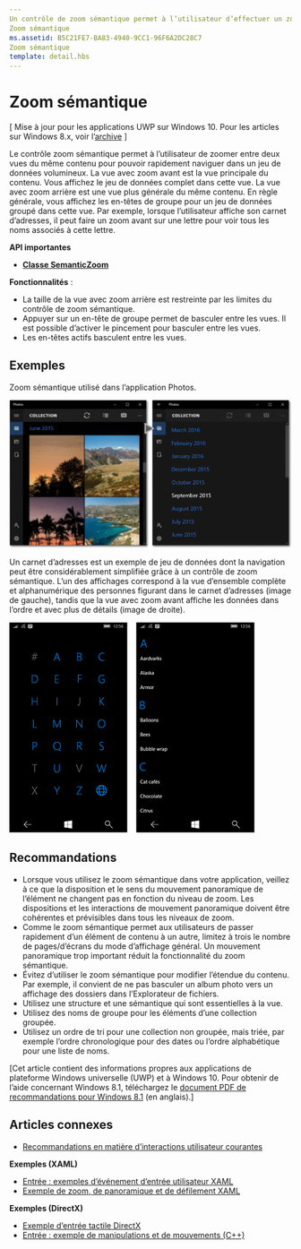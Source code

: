 ```yaml
---
Un contrôle de zoom sémantique permet à l’utilisateur d’effectuer un zoom entre deux affichages sémantiques différents du même jeu de données.
Zoom sémantique
ms.assetid: B5C21FE7-BA83-4940-9CC1-96F6A2DC28C7
Zoom sémantique
template: detail.hbs
---
```


# Zoom sémantique

\[ Mise à jour pour les applications UWP sur Windows 10. Pour les articles sur Windows 8.x, voir l’[archive](http://go.microsoft.com/fwlink/p/?linkid=619132) \]

Le contrôle zoom sémantique permet à l’utilisateur de zoomer entre deux vues du même contenu pour pouvoir rapidement naviguer dans un jeu de données volumineux. La vue avec zoom avant est la vue principale du contenu. Vous affichez le jeu de données complet dans cette vue. La vue avec zoom arrière est une vue plus générale du même contenu. En règle générale, vous affichez les en-têtes de groupe pour un jeu de données groupé dans cette vue. Par exemple, lorsque l’utilisateur affiche son carnet d’adresses, il peut faire un zoom avant sur une lettre pour voir tous les noms associés à cette lettre. 

**API importantes**

-   [**Classe SemanticZoom**](https://msdn.microsoft.com/library/windows/apps/hh702601)

**Fonctionnalités** :

-   La taille de la vue avec zoom arrière est restreinte par les limites du contrôle de zoom sémantique.
-   Appuyer sur un en-tête de groupe permet de basculer entre les vues. Il est possible d’activer le pincement pour basculer entre les vues.
-   Les en-têtes actifs basculent entre les vues.

## Exemples

Zoom sémantique utilisé dans l’application Photos.

![Zoom sémantique utilisé dans l’application Photos](images/control-examples/semantic-zoom-photos.png)

Un carnet d’adresses est un exemple de jeu de données dont la navigation peut être considérablement simplifiée grâce à un contrôle de zoom sémantique. L’un des affichages correspond à la vue d’ensemble complète et alphanumérique des personnes figurant dans le carnet d’adresses (image de gauche), tandis que la vue avec zoom avant affiche les données dans l’ordre et avec plus de détails (image de droite).

![Exemple de zoom sémantique utilisé dans une liste de contacts](images/semanticzoom-win10.png)

## Recommandations

-   Lorsque vous utilisez le zoom sémantique dans votre application, veillez à ce que la disposition et le sens du mouvement panoramique de l’élément ne changent pas en fonction du niveau de zoom. Les dispositions et les interactions de mouvement panoramique doivent être cohérentes et prévisibles dans tous les niveaux de zoom.
-   Comme le zoom sémantique permet aux utilisateurs de passer rapidement d’un élément de contenu à un autre, limitez à trois le nombre de pages/d’écrans du mode d’affichage général. Un mouvement panoramique trop important réduit la fonctionnalité du zoom sémantique.
-   Évitez d’utiliser le zoom sémantique pour modifier l’étendue du contenu. Par exemple, il convient de ne pas basculer un album photo vers un affichage des dossiers dans l’Explorateur de fichiers.
-   Utilisez une structure et une sémantique qui sont essentielles à la vue.
-   Utilisez des noms de groupe pour les éléments d’une collection groupée.
-   Utilisez un ordre de tri pour une collection non groupée, mais triée, par exemple l’ordre chronologique pour des dates ou l’ordre alphabétique pour une liste de noms.

\[Cet article contient des informations propres aux applications de plateforme Windows universelle (UWP) et à Windows 10. Pour obtenir de l’aide concernant Windows 8.1, téléchargez le [document PDF de recommandations pour Windows 8.1](https://go.microsoft.com/fwlink/p/?linkid=258743) (en anglais).\]

## Articles connexes

* [Recommandations en matière d’interactions utilisateur courantes](https://dev.windows.com/design/inputs-devices)


**Exemples (XAML)**
* [Entrée : exemples d’événement d’entrée utilisateur XAML](http://go.microsoft.com/fwlink/p/?linkid=226855)
* [Exemple de zoom, de panoramique et de défilement XAML](http://go.microsoft.com/fwlink/p/?linkid=251717)

**Exemples (DirectX)**
* [Exemple d’entrée tactile DirectX](http://go.microsoft.com/fwlink/p/?LinkID=231627)
* [Entrée : exemple de manipulations et de mouvements (C++)](http://go.microsoft.com/fwlink/p/?linkid=231605)
 

 






<!--HONumber=Mar16_HO1-->


